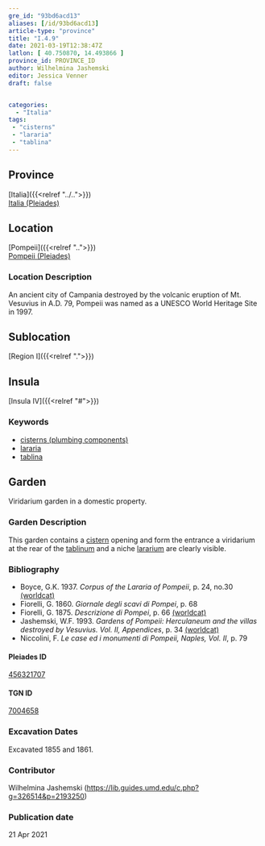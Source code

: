 ```yaml
---
gre_id: "93bd6acd13"
aliases: [/id/93bd6acd13]
article-type: "province"
title: "I.4.9"
date: 2021-03-19T12:38:47Z
latlon: [ 40.750870, 14.493866 ]
province_id: PROVINCE_ID
author: Wilhelmina Jashemski
editor: Jessica Venner
draft: false


categories:
  - "Italia"
tags:
 - "cisterns"
 - "lararia"
 - "tablina"
---
```


## Province
[Italia]({{<relref "../..">}}) \
[Italia (Pleiades)](https://pleiades.stoa.org/places/1052)

## Location
[Pompeii]({{<relref "..">}}) \
[Pompeii (Pleiades)](https://pleiades.stoa.org/places/433032)


### Location Description
An ancient city of Campania destroyed by the volcanic eruption of Mt. Vesuvius in A.D. 79, Pompeii was named as a UNESCO World Heritage Site in 1997.

## Sublocation
[Region I]({{<relref ".">}})
## Insula
[Insula IV]({{<relref "#">}})

### Keywords
- [cisterns (plumbing components)](http://vocab.getty.edu/page/aat/300052558)
- [lararia](http://vocab.getty.edu/page/aat/300400600)
- [tablina](http://vocab.getty.edu/page/aat/300004180)

## Garden
Viridarium garden in a domestic property.


### Garden Description
This garden contains a [cistern](http://vocab.getty.edu/page/aat/300052558) opening and form the entrance a viridarium at the rear of the [tablinum](http://vocab.getty.edu/page/aat/300004180) and a niche [lararium](http://vocab.getty.edu/page/aat/300400600) are clearly visible.


### Bibliography

* Boyce, G.K. 1937. *Corpus of the Lararia of Pompeii*, p. 24, no.30 [(worldcat)](https://www.worldcat.org/title/corpus-of-the-lararia-of-pompeii/oclc/892026154&referer=brief_results)     
* Fiorelli, G. 1860. *Giornale degli scavi di Pompei*, p. 68    
* Fiorelli, G. 1875. *Descrizione di Pompei*, p. 66 [(worldcat)](https://www.worldcat.org/title/descrizione-di-pompei/oclc/9528380)    
* Jashemski, W.F. 1993. *Gardens of Pompeii: Herculaneum and the villas destroyed by Vesuvius. Vol. II, Appendices*, p. 34 [(worldcat)](https://www.worldcat.org/title/gardens-of-pompeii-herculaneum-and-the-villas-destroyed-by-vesuvius-volume-2-appendices/oclc/222353569)  
* Niccolini, F. *Le case ed i monumenti di Pompeii, Naples, Vol. II*, p. 79  


<!--#### Periodo ID-->

<!-- [PERIODO_ID](https://pleiades.stoa.org/places/PLEIADES_ID) -->

#### Pleiades ID
[456321707](https://pleiades.stoa.org/places/456321707)

#### TGN ID
[7004658](http://vocab.getty.edu/page/tgn/7004658)

###  Excavation Dates
Excavated 1855 and 1861.

### Contributor
Wilhelmina Jashemski (https://lib.guides.umd.edu/c.php?g=326514&p=2193250)


### Publication date

21 Apr 2021
<!-- Format: dd MONTH_NAME yyyy -->

<!-- DATE -->
